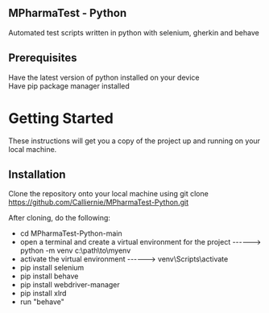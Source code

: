 ## MPharmaTest - Python
Automated test scripts written in python with selenium, gherkin and behave

## Prerequisites
Have the latest version of python installed on your device\
Have pip package manager installed
 
# Getting Started
These instructions will get you a copy of the project up and running on your local machine.

## Installation
Clone the repository onto your local machine using git clone https://github.com/Calliernie/MPharmaTest-Python.git

After cloning, do the following:

- cd MPharmaTest-Python-main
- open a terminal and create a virtual environment for the project ------> python -m venv c:\path\to\myenv
- activate the virtual environment ------> venv\Scripts\activate
- pip install selenium
- pip install behave
- pip install webdriver-manager
- pip install xlrd
- run "behave"
